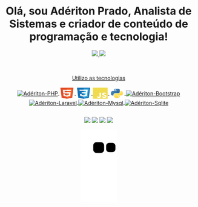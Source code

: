 # <div align="center">Olá, sou Adériton Prado, Analista de Sistemas e criador de conteúdo de programação e tecnologia!</div>
<div align="center">
  <a href="https://github.com/aderitonprado">
  <img height="180em" src="https://github-readme-stats.vercel.app/api?username=aderitonprado&show_icons=true&theme=dracula&include_all_commits=true&count_private=true"/>
  <img height="180em" src="https://github-readme-stats.vercel.app/api/top-langs/?username=aderitonprado&layout=compact&langs_count=7&theme=dracula"/>
</div>
  
   ##
  
<br>
<div align="center">Utilizo as tecnologias</div><br>
<div align="center" style="display: inline_block">
  <img align="center" alt="Adériton-PHP" height="50" width="50" src="https://cdn.jsdelivr.net/gh/devicons/devicon/icons/php/php-plain.svg">
  <img align="center" alt="Adériton-HTML" height="30" width="40" src="https://raw.githubusercontent.com/devicons/devicon/master/icons/html5/html5-original.svg">
  <img align="center" alt="Adériton-CSS" height="30" width="40" src="https://raw.githubusercontent.com/devicons/devicon/master/icons/css3/css3-original.svg">
  <img align="center" alt="Adériton-Js" height="30" width="40" src="https://raw.githubusercontent.com/devicons/devicon/master/icons/javascript/javascript-plain.svg">
  <img align="center" alt="Adériton-Python" height="30" width="40" src="https://raw.githubusercontent.com/devicons/devicon/master/icons/python/python-original.svg">
  <img align="center" alt="Adériton-Bootstrap" height="30" width="50" src="https://cdn.jsdelivr.net/gh/devicons/devicon/icons/bootstrap/bootstrap-original.svg">
  <img align="center" alt="Adériton-Laravel" height="30" width="40" src="https://cdn.jsdelivr.net/gh/devicons/devicon/icons/laravel/laravel-plain-wordmark.svg">
  <img align="center" alt="Adériton-Mysql" height="50" width="50" src="https://cdn.jsdelivr.net/gh/devicons/devicon/icons/mysql/mysql-plain-wordmark.svg">
  <img align="center" alt="Adériton-Sqlite" height="30" width="70" src="https://img.shields.io/badge/SQLite-07405E?style=for-the-badge&logo=sqlite&logoColor=white">
</div>
  
   ##
 
<div align="center"> 
  <a href="https://www.youtube.com/c/TIBahiaTN" target="_blank"><img src="https://img.shields.io/badge/YouTube-FF0000?style=for-the-badge&logo=youtube&logoColor=white" target="_blank"></a>
  <a href="https://instagram.com/aderitonprado" target="_blank"><img src="https://img.shields.io/badge/-Instagram-%23E4405F?style=for-the-badge&logo=instagram&logoColor=white" target="_blank"></a>
  <a href = "mailto:aderitonpsantana@gmail.com"><img src="https://img.shields.io/badge/-Gmail-%23333?style=for-the-badge&logo=gmail&logoColor=white" target="_blank"></a>
  <a href="https://www.linkedin.com/in/aderitonprado" target="_blank"><img src="https://img.shields.io/badge/-LinkedIn-%230077B5?style=for-the-badge&logo=linkedin&logoColor=white" target="_blank"></a> 
 
  ![Snake animation](https://github.com/rafaballerini/rafaballerini/blob/output/github-contribution-grid-snake.svg)
 
</div>
